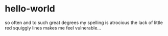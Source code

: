 # hello-world
so often and to such great degrees 
my spelling is atrocious 
the lack of little red squiggly lines makes me feel vulnerable... 
